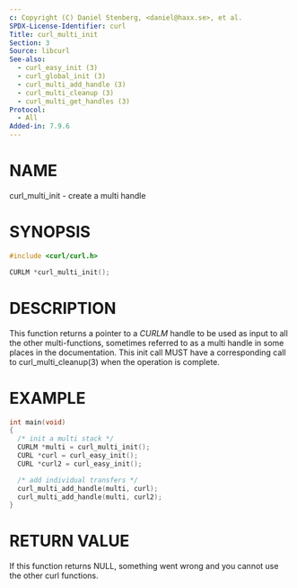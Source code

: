 ```yaml
---
c: Copyright (C) Daniel Stenberg, <daniel@haxx.se>, et al.
SPDX-License-Identifier: curl
Title: curl_multi_init
Section: 3
Source: libcurl
See-also:
  - curl_easy_init (3)
  - curl_global_init (3)
  - curl_multi_add_handle (3)
  - curl_multi_cleanup (3)
  - curl_multi_get_handles (3)
Protocol:
  - All
Added-in: 7.9.6
---
```


# NAME

curl_multi_init - create a multi handle

# SYNOPSIS

~~~c
#include <curl/curl.h>

CURLM *curl_multi_init();
~~~

# DESCRIPTION

This function returns a pointer to a *CURLM* handle to be used as input to
all the other multi-functions, sometimes referred to as a multi handle in some
places in the documentation. This init call MUST have a corresponding call to
curl_multi_cleanup(3) when the operation is complete.

# EXAMPLE

~~~c
int main(void)
{
  /* init a multi stack */
  CURLM *multi = curl_multi_init();
  CURL *curl = curl_easy_init();
  CURL *curl2 = curl_easy_init();

  /* add individual transfers */
  curl_multi_add_handle(multi, curl);
  curl_multi_add_handle(multi, curl2);
}
~~~

# RETURN VALUE

If this function returns NULL, something went wrong and you cannot use the
other curl functions.
